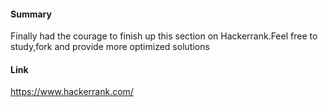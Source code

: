 #### Summary
Finally had the courage to finish up this section on Hackerrank.Feel free to study,fork and provide more optimized solutions

#### Link
https://www.hackerrank.com/